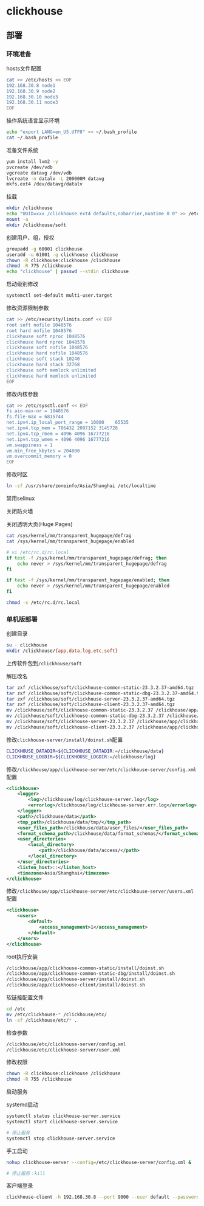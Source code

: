 # clickhouse

## 部署

### 环境准备

hosts文件配置

```bash
cat >> /etc/hosts << EOF
192.168.30.8 node1
192.168.30.9 node2
192.168.30.10 node3
192.168.30.11 node3
EOF
```



操作系统语言显示环境

```bash
echo "export LANG=en_US.UTF8" >> ~/.bash_profile
cat ~/.bash_profile
```

准备文件系统

```bash
yum install lvm2 -y
pvcreate /dev/vdb
vgcreate datavg /dev/vdb
lvcreate -n datalv -L 200000M datavg
mkfs.ext4 /dev/datavg/datalv
```

挂载

```bash
mkdir /clickhouse
echo "UUID=xxx /clickhouse ext4 defaults,nobarrier,noatime 0 0" >> /etc/fstab
mount -a
mkdir /clickhouse/soft
```

创建用户、组，授权

```bash
groupadd -g 60001 clickhouse
useradd -u 61001 -g clickhouse clickhouse
chown -R clickhouse:clickhouse /clickhouse
chmod -R 775 /clickhouse
echo "clickhouse" | passwd --stdin clickhouse
```

启动级别修改

```bash
systemctl set-default multi-user.target
```

修改资源限制参数

```bash
cat >> /etc/security/limits.conf << EOF
root soft nofile 1048576
root hard nofile 1048576
clickhouse soft nproc 1048576
clickhouse hard nproc 1048576
clickhouse soft nofile 1048576
clickhouse hard nofile 1048576
clickhouse soft stack 10240
clickhouse hard stack 32768
clickhouse soft memlock unlimited
clickhouse hard memlock unlimited
EOF
```

修改内核参数

```bash
cat >> /etc/sysctl.conf << EOF
fs.aio-max-nr = 1048576
fs.file-max = 6815744
net.ipv4.ip_local_port_range = 10000    65535
net.ipv4.tcp_mem = 786432 2097152 3145728
net.ipv4.tcp_rmem = 4096 4096 16777216
net.ipv4.tcp_wmem = 4096 4096 16777216
vm.swappiness = 1
vm.min_free_kbytes = 204800
vm.overcommit_memory = 0
EOF
```

修改时区

```bash
ln -sf /usr/share/zoneinfo/Asia/Shanghai /etc/localtime
```

禁用selinux

关闭防火墙

关闭透明大页(Huge Pages)

```bash
cat /sys/kernel/mm/transparent_hugepage/defrag
cat /sys/kernel/mm/transparent_hugepage/enabled

# vi /etc/rc.d/rc.local
if test -f /sys/kernel/mm/transparent_hugepage/defrag; then
    echo never > /sys/kernel/mm/transparent_hugepage/defrag
fi

if test -f /sys/kernel/mm/transparent_hugepage/enabled; then
    echo never > /sys/kernel/mm/transparent_hugepage/enabled
fi

chmod -x /etc/rc.d/rc.local
```

### 单机版部署

创建目录

```bash
su - clickhouse
mkdir /clickhouse/{app,data,log,etc,soft}
```

上传软件包到`/clickhouse/soft`

解压改名

```bash
tar zxf /clickhouse/soft/clickhouse-common-static-23.3.2.37-amd64.tgz
tar zxf /clickhouse/soft/clickhouse-common-static-dbg-23.3.2.37-amd64.tgz
tar zxf /clickhouse/soft/clickhouse-server-23.3.2.37-amd64.tgz
tar zxf /clickhouse/soft/clickhouse-client-23.3.2.37-amd64.tgz
mv /clickhouse/soft/clickhouse-common-static-23.3.2.37 /clickhouse/app/clickhouse-common-static
mv /clickhouse/soft/clickhouse-common-static-dbg-23.3.2.37 /clickhouse/app/clickhouse-common-static-dbg
mv /clickhouse/soft/clickhouse-server-23.3.2.37 /clickhouse/app/clickhouse-server
mv /clickhouse/soft/clickhouse-client-23.3.2.37 /clickhouse/app/clickhouse-client

```

修改`clickhouse-server/install/doinst.sh`配置

```bash
CLICKHOUSE_DATADIR=${CLICKHOUSE_DATADIR:=/clickhouse/data}
CLICKHOUSE_LOGDIR=${CLICKHOUSE_LOGDIR:=/clickhouse/log}
```

修改`/clickhouse/app/clickhouse-server/etc/clickhouse-server/config.xml`配置

```xml
<clickhouse>
    <logger>
        <log>/clickhouse/log/clickhouse-server.log</log>
        <errorlog>/clickhouse/log/clickhouse-server.err.log</errorlog>
    </logger>
    <path>/clickhouse/data</path>
    <tmp_path>/clickhouse/data/tmp/</tmp_path>
    <user_files_path>/clickhouse/data/user_files/</user_files_path>
    <format_schema_path>/clickhouse/data/format_schemas/</format_schema_path>
    <user_directories>
        <local_directory>
            <path>/clickhouse/data/access/</path>
        </local_directory>
    </user_directories>
    <listen_host>::</listen_host>
    <timezone>Asia/Shanghai</timezone>
</clickhouse>

```

修改`/clickhouse/app/clickhouse-server/etc/clickhouse-server/users.xml `配置

```xml
<clickhouse>
    <users>
        <default>
            <access_management>1</access_management>
        </default>
    </users>
</clickhouse>
```

root执行安装

```bash
/clickhouse/app/clickhouse-common-static/install/doinst.sh
/clickhouse/app/clickhouse-common-static-dbg/install/doinst.sh
/clickhouse/app/clickhouse-server/install/doinst.sh
/clickhouse/app/clickhouse-client/install/doinst.sh
```

软链接配置文件

```bash
cd /etc
mv /etc/clickhouse-* /clickhouse/etc/
ln -sf /clickhouse/etc/* .
```

检查参数

```bash
/clickhouse/etc/clickhouse-server/config.xml
/clickhouse/etc/clickhouse-server/user.xml
```

修改权限

```bash
chown -R clickhouse:clickhouse /clickhouse
chmod -R 755 /clickhouse
```

启动服务

systemd启动

```bash
systemctl status clickhouse-server.service
systemctl start clickhouse-server.service

# 停止服务
systemctl stop clickhouse-server.service
```

手工启动

```bash
nohup clickhouse-server --config=/etc/clickhouse-server/config.xml &

# 停止服务：kill
```

客户端登录

```bash
clickhouse-client -h 192.168.30.8 --port 9000 --user default --password
```


